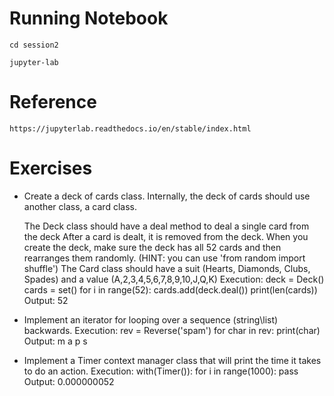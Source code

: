 # **Running Notebook**

`cd session2`

`jupyter-lab`

# **Reference**

`https://jupyterlab.readthedocs.io/en/stable/index.html`

# **Exercises**

* Create a deck of cards class. Internally, the deck of cards should use another class, a card class.

    The Deck class should have a deal method to deal a single card from the deck
    After a card is dealt, it is removed from the deck.
    When you create the deck, make sure the deck has all 52 cards and then rearranges them randomly. (HINT: you can use 'from random import shuffle')
    The Card class should have a suit (Hearts, Diamonds, Clubs, Spades) and a value (A,2,3,4,5,6,7,8,9,10,J,Q,K)
    Execution:
        deck = Deck()
        cards = set()
        for i in range(52):
            cards.add(deck.deal())
        print(len(cards))
    Output: 
        52
* Implement an iterator for looping over a sequence (string\list) backwards. 
  Execution:
      rev = Reverse('spam')
      for char in rev:
          print(char)
  Output:
      m
      a
      p
      s
* Implement a Timer context manager class that will print the time it takes to do an action. 
  Execution:
      with(Timer()):
          for i in range(1000):
              pass
  Output:
      0.000000052
 

